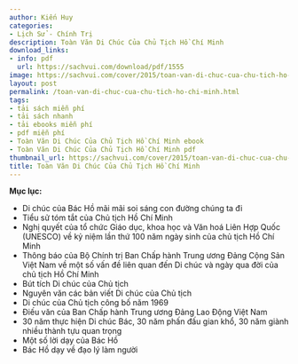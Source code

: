```yaml
---
author: Kiến Huy
categories:
- Lịch Sử - Chính Trị
description: Toàn Văn Di Chúc Của Chủ Tịch Hồ Chí Minh
download_links:
- info: pdf
  url: https://sachvui.com/download/pdf/1555
image: https://sachvui.com/cover/2015/toan-van-di-chuc-cua-chu-tich-ho-chi-minh.jpg
layout: post
permalink: /toan-van-di-chuc-cua-chu-tich-ho-chi-minh.html
tags:
- tải sách miễn phí
- tải sách nhanh
- tải ebooks miễn phí
- pdf miễn phí
- Toàn Văn Di Chúc Của Chủ Tịch Hồ Chí Minh ebook
- Toàn Văn Di Chúc Của Chủ Tịch Hồ Chí Minh pdf
thumbnail_url: https://sachvui.com/cover/2015/toan-van-di-chuc-cua-chu-tich-ho-chi-minh.jpg
title: Toàn Văn Di Chúc Của Chủ Tịch Hồ Chí Minh
---
```


 <div class="item-desc text-justify"> <p><strong>Mục lục:</strong></p><ul><li>Di chúc của Bác Hồ mãi mãi soi sáng con đường chúng ta đi</li><li>Tiểu sử tóm tắt của Chủ tịch Hồ Chí Minh</li><li>Nghị quyết của tổ chức Giáo dục, khoa học và Văn hoá Liên Hợp Quốc (UNESCO) về kỷ niệm lần thứ 100 năm ngày sinh của chủ tịch Hồ Chí Minh</li><li>Thông báo của Bộ Chính trị Ban Chấp hành Trung ương Đảng Cộng Sản Việt Nam về một số vấn đề liên quan đến Di chúc và ngày qua đời của chủ tịch Hồ Chí Minh</li><li>Bút tích Di chúc của Chủ tịch</li><li>Nguyên văn các bản viết Di chúc của Chủ tịch</li><li>Di chúc của Chủ tịch công bố năm 1969</li><li>Điếu văn của Ban Chấp hành Trung ương Đảng Lao Động Việt Nam</li><li>30 năm thực hiện Di chúc Bác, 30 năm phấn đấu gian khổ, 30 năm giành nhiều thành tựu quan trọng</li><li>Một số lời dạy của Bác Hồ</li><li>Bác Hồ dạy về đạo lý làm người</li></ul> </div>